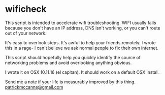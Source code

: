 # wificheck

This script is intended to accelerate wifi troubleshooting.
WIFI usually fails because you don't have an IP address, DNS isn't working, or you can't route out of your network. 

It's easy to overlook steps.  It's awful to help your friends remotely.  I wrote this in a rage- I can't believe we ask normal people to fix their own internet.  

This script should hopefully help you quickly identify the source of networking problems and avoid overlooking anything obvious.   

I wrote it on OSX 10.11.16 (el capitan).  It should work on a default OSX install.

Send me a note if your life is measurably improved by this thing.  patrickmccanna@gmail.com
